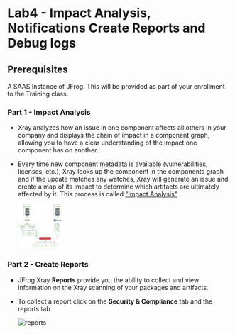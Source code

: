 # Lab4 - Impact Analysis, Notifications Create Reports and Debug logs 

## Prerequisites
A SAAS Instance of JFrog. This will be provided as part of your enrollment to the Training class.

### Part 1 - Impact Analysis

- Xray analyzes how an issue in one component affects all others in your company and displays the chain of impact in a component graph, allowing you to have a clear understanding of the impact one component has on another. 

- Every time new component metadata is available (vulnerabilities, licenses, etc.), Xray looks up the component in the components graph and if the update matches any watches, Xray will generate an issue and create a map of its impact to determine which artifacts are ultimately affected by it. This process is called ["Impact Analysis"](https://jfrog.com/ja/article/impact-analysis/) .

    <img src="/SU-201-Intro-to-JFrog-Xray/Lab4/images/1.png" alt="Impact Analysis" style="height: 100px; width:100px;"/>



### Part 2 - Create Reports

- JFrog Xray **Reports** provide you the ability to collect and view information on the Xray scanning of your packages and artifacts. 
- To collect a report click on the **Security & Compliance** tab and the reports tab 

    ![reports](https://user-images.githubusercontent.com/7561138/119203311-97f82b00-ba47-11eb-8ac5-2a6597dc8174.gif)
